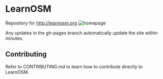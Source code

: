 # LearnOSM

Repository for http://learnosm.org 
![homepage](https://github.com/hotosm/learnosm/blob/gh-pages/homepage.png)

Any updates in the gh-pages branch automatically update the site within minutes.

## Contributing

Refer to CONTRIBUTING.md to learn how to contribute directly to LearnOSM.

